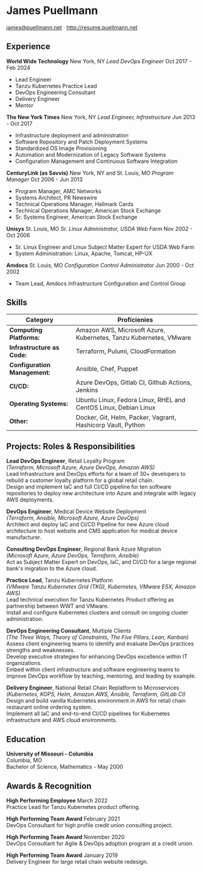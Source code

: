# James Puellmann
james@puellmann.net $\cdot$ http://resume.puellmann.net

## Experience

**World Wide Technology** New York, NY
*Lead DevOps Engineer* Oct 2017 - Feb 2024
-   Lead Engineer
-   Tanzu Kubernetes Practice Lead
-   DevOps Engineering Consultant
-   Delivery Engineer
-   Mentor

**The New York Times** New York, NY
*Lead Engineer, Infrastructure* Jun 2013 - Oct 2017
-   Infrastructure deployment and administration
-   Software Repository and Patch Deployment Systems
-   Standardized OS Image Provisioning
-   Automation and Modernization of Legacy Software Systems
-   Configuration Management and Continuous Software Integration

**CenturyLink (as Savvis)** New York, NY and St. Louis, MO
*Program Manager* Oct 2006 - Jun 2013
-   Program Manager, AMC Networks
-   Systems Architect, PR Newswire
-   Technical Operations Manager, Hallmark Cards
-   Technical Operations Manager, American Stock Exchange
-   Sr. Systems Engineer, American Stock Exchange

**Unisys** St. Louis, MO
*Sr. Linux Administrator, USDA Web Farm* Nov 2002 - Oct 2006
-   Sr. Linux Engineer and Linux Subject Matter Expert for USDA Web Farm
-   System Administration: Linux, Apache, Tomcat, HP-UX

**Amdocs** St. Louis, MO
*Configuration Control Administrator* Jun 2000 - Oct 2002
-   Team Lead, Amdocs Infrastructure Configuration and Control Group

## Skills

| Category | Proficienies |
| ---------------------------- | ----------------------------------------------------------------- |
|**Computing Platforms:**      | Amazon AWS, Microsoft Azure, Kubernetes, Tanzu Kubernetes, VMware |
|**Infrastructure as Code:**   | Terraform, Pulumi, CloudFormation                                 |
|**Configuration Management:** | Ansible, Chef, Puppet                                             |
|**CI/CD:**                    | Azure DevOps, Gitlab CI, Github Actions, Jenkins                  |
|**Operating Systems:**        | Ubuntu Linux, Fedora Linux, RHEL and CentOS Linux, Debian Linux   |
|**Other:**                    | Docker, Git, Helm, Packer, Vagrant, Hashicorp Vault, Python       |

## Projects: Roles & Responsibilities

**Lead DevOps Engineer**, Retail Loyalty Program\
*(Terraform, Microsoft Azure, Azure DevOps, Amazon AWS)*\
Lead Infrastructure and DevOps efforts for a team of 30+ developers to rebuild
a customer loyalty platform for a global retail chain.\
Design and implement IaC and full CI/CD pipeline for ten software repositories
to deploy new architecture into Azure and integrate with legacy AWS
deployments.

**DevOps Engineer**, Medical Device Website Deployment\
*(Terraform, Ansible, Microsoft Azure, Azure DevOps)*\
Architect and deploy IaC and CI/CD Pipeline for new Azure cloud
architecture to host website and CMS application for medical device
manufacturer.

**Consulting DevOps Engineer**, Regional Bank Azure Migration\
*(Microsoft Azure, Azure DevOps, Terraform, Ansible)*\
Act as Subject Matter Expert on DevOps, IaC, and CI/CD for a large
regional bank's migration to the Azure cloud.

**Practice Lead**, Tanzu Kubernetes Platform\
*(VMware Tanzu Kubernetes Grid (TKG), Kubernetes, VMware ESX, Amazon
AWS)*\
Lead technical execution for Tanzu Kubernetes Product offering as
partnership between WWT and VMware.\
Install and configure Kubernetes clusters and consult on ongoing cluster
administration.

**DevOps Engineering Consultant**, Multiple Clients\
*(The Three Ways, Theory of Constraints, The Five Pillars, Lean,
Kanban)*\
Assess client engineering teams to identify and evaluate DevOps
practices strengths and weaknesses.\
Develop executive strategies for enhancing DevOps excellence within IT
organizations.\
Embed within client infrastructure and software engineering teams to
improve DevOps workflow by teaching, mentoring, and leading by example.

**Delivery Engineer**, National Retail Chain Replatform to
Microservices\
*(Kubernetes, KOPS, Helm, Amazon AWS, Ansible, Terraform, GitLab CI)*\
Design and build vanilla Kubernetes environment in AWS for retail chain
restaurant online ordering system.\
Implement all IaC and end-to-end CI/CD pipelines for Kubernetes
infrastructure and AWS cloud environments.

## Education

**University of Missouri - Columbia**\
Columbia, MO\
Bachelor of Science, Mathematics - May 2000

## Awards & Recognition

**High Performing Employee** March 2022\
Practice Lead for Tanzu Kubernetes product offering.

**High Performing Team Award** February 2021\
DevOps Consultant for high profile credit union consulting project.

**High Performing Team Award** November 2020\
DevOps Consultant for Agile & DevOps adoption program at a credit
union.

**High Performing Team Award** January 2019\
Delivery Engineer for large retail chain website redesign.
